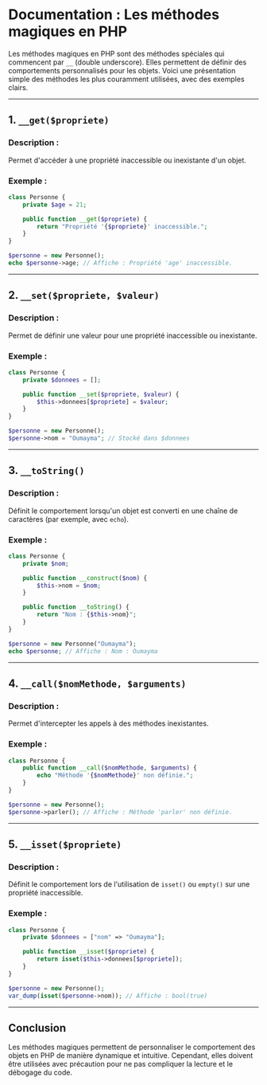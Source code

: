 # Documentation : Les méthodes magiques en PHP

Les méthodes magiques en PHP sont des méthodes spéciales qui commencent par `__` (double underscore). Elles permettent de définir des comportements personnalisés pour les objets. Voici une présentation simple des méthodes les plus couramment utilisées, avec des exemples clairs.

---


## 1. `__get($propriete)`

### Description :
Permet d'accéder à une propriété inaccessible ou inexistante d'un objet.

### Exemple :
```php
class Personne {
    private $age = 21;

    public function __get($propriete) {
        return "Propriété '{$propriete}' inaccessible.";
    }
}

$personne = new Personne();
echo $personne->age; // Affiche : Propriété 'age' inaccessible.
```

---

## 2. `__set($propriete, $valeur)`

### Description :
Permet de définir une valeur pour une propriété inaccessible ou inexistante.

### Exemple :
```php
class Personne {
    private $donnees = [];

    public function __set($propriete, $valeur) {
        $this->donnees[$propriete] = $valeur;
    }
}

$personne = new Personne();
$personne->nom = "Oumayma"; // Stocké dans $donnees
```

---

## 3. `__toString()`

### Description :
Définit le comportement lorsqu'un objet est converti en une chaîne de caractères (par exemple, avec `echo`).

### Exemple :
```php
class Personne {
    private $nom;

    public function __construct($nom) {
        $this->nom = $nom;
    }

    public function __toString() {
        return "Nom : {$this->nom}";
    }
}

$personne = new Personne("Oumayma");
echo $personne; // Affiche : Nom : Oumayma
```

---

## 4. `__call($nomMethode, $arguments)`

### Description :
Permet d'intercepter les appels à des méthodes inexistantes.

### Exemple :
```php
class Personne {
    public function __call($nomMethode, $arguments) {
        echo "Méthode '{$nomMethode}' non définie.";
    }
}

$personne = new Personne();
$personne->parler(); // Affiche : Méthode 'parler' non définie.
```

---

## 5. `__isset($propriete)`

### Description :
Définit le comportement lors de l'utilisation de `isset()` ou `empty()` sur une propriété inaccessible.

### Exemple :
```php
class Personne {
    private $donnees = ["nom" => "Oumayma"];

    public function __isset($propriete) {
        return isset($this->donnees[$propriete]);
    }
}

$personne = new Personne();
var_dump(isset($personne->nom)); // Affiche : bool(true)
```

---

## Conclusion

Les méthodes magiques permettent de personnaliser le comportement des objets en PHP de manière dynamique et intuitive. Cependant, elles doivent être utilisées avec précaution pour ne pas compliquer la lecture et le débogage du code.

